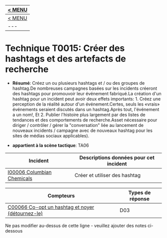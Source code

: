 |[< MENU](../README.md)|
|---|
|[< MENU](../../README.md)|
|---|
# Technique T0015: Créer des hashtags et des artefacts de recherche

* **Résumé**: Créez un ou plusieurs hashtags et / ou des groupes de hashtag.De nombreuses campagnes basées sur les incidents créeront des hashtags pour promouvoir leur événement fabriqué.La création d'un hashtag pour un incident peut avoir deux effets importants: 1. Créez une perception de la réalité autour d'un événement.Certes, seuls les «vrais» événements seraient discutés dans un hashtag.Après tout, l'événement a un nom!, Et 2. Publier l'histoire plus largement par des listes de tendances et des comportements de recherche.Asset nécessaire pour diriger / contrôler / gérer la "conversation" liée au lancement de nouveaux incidents / campagne avec de nouveaux hashtag pour les sites de médias sociaux applicables).

* **appartient à la scène tactique**: TA06


|Incident |Descriptions données pour cet incident |
|-------- |-------------------- |
|[I00006 Columbian Chemicals](../../generated_pages/incidents/I00006.md) |Créer et utiliser des hashtag |



|Compteurs |Types de réponse |
|-------- |-------------- |
|[C00066 Co-opt un hashtag et noyer (détournez-le)](../../generated_pages/counters/C00066.md) |D03 |


Ne pas modifier au-dessus de cette ligne - veuillez ajouter des notes ci-dessous